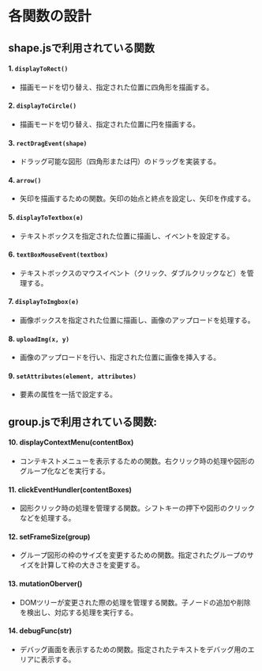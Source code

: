 # 各関数の設計
## shape.jsで利用されている関数

#### 1. `displayToRect()`
- 描画モードを切り替え、指定された位置に四角形を描画する。

#### 2. `displayToCircle()`
- 描画モードを切り替え、指定された位置に円を描画する。

#### 3. `rectDragEvent(shape)`
- ドラッグ可能な図形（四角形または円）のドラッグを実装する。

#### 4. `arrow()`
- 矢印を描画するための関数。矢印の始点と終点を設定し、矢印を作成する。

#### 5. `displayToTextbox(e)`
- テキストボックスを指定された位置に描画し、イベントを設定する。

#### 6. `textBoxMouseEvent(textbox)`
- テキストボックスのマウスイベント（クリック、ダブルクリックなど）を管理する。

#### 7. `displayToImgbox(e)`
- 画像ボックスを指定された位置に描画し、画像のアップロードを処理する。

#### 8. `uploadImg(x, y)`
- 画像のアップロードを行い、指定された位置に画像を挿入する。

#### 9. `setAttributes(element, attributes)`
- 要素の属性を一括で設定する。


## group.jsで利用されている関数:
#### 10. displayContextMenu(contentBox)
- コンテキストメニューを表示するための関数。右クリック時の処理や図形のグループ化などを実行する。
  
#### 11. clickEventHundler(contentBoxes)
- 図形クリック時の処理を管理する関数。シフトキーの押下や図形のクリックなどを処理する。
  
#### 12. setFrameSize(group)
- グループ図形の枠のサイズを変更するための関数。指定されたグループのサイズを計算して枠の大きさを変更する。
  
#### 13. mutationOberver()
- DOMツリーが変更された際の処理を管理する関数。子ノードの追加や削除を検出し、対応する処理を実行する。
  
#### 14. debugFunc(str)
- デバッグ画面を表示するための関数。指定されたテキストをデバッグ用のエリアに表示する。
